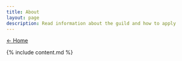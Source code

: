 ```yaml
---
title: About
layout: page
description: Read information about the guild and how to apply
---
```


<a href="/" class="text-seraphim-gold font-bold text-lg">← Home</a>
<article class="prose my-4 mx-auto max-w-3xl">
  {% include content.md %}
</article>
